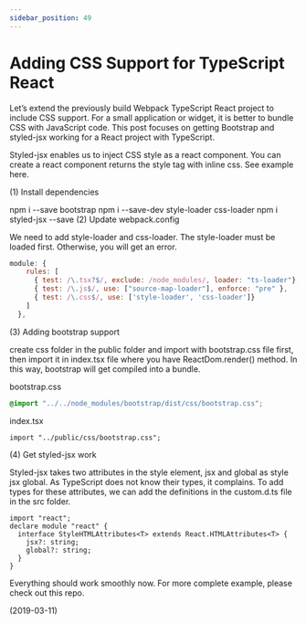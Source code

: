 ```yaml
---
sidebar_position: 49
---
```


# Adding CSS Support for TypeScript React

Let’s extend the previously build Webpack TypeScript React project to include CSS support. For a small application or widget, it is better to bundle CSS with JavaScript code. This post focuses on getting Bootstrap and styled-jsx working for a React project with TypeScript.

Styled-jsx enables us to inject CSS style as a react component. You can create a react component returns the style tag with inline css. See example here.

(1) Install dependencies

npm i --save bootstrap
npm i --save-dev style-loader css-loader
npm i styled-jsx --save
(2) Update webpack.config

We need to add style-loader and css-loader. The style-loader must be loaded first. Otherwise, you will get an error.

```js
module: {
    rules: [
      { test: /\.tsx?$/, exclude: /node_modules/, loader: "ts-loader"},
      { test: /\.js$/, use: ["source-map-loader"], enforce: "pre" },
      { test: /\.css$/, use: ['style-loader', 'css-loader']}
    ]
  },
```

(3) Adding bootstrap support

create css folder in the public folder and import with bootstrap.css file first, then import it in index.tsx file where you have ReactDom.render() method. In this way, bootstrap will get compiled into a bundle.

bootstrap.css

```css
@import "../../node_modules/bootstrap/dist/css/bootstrap.css";
```

index.tsx

```tsx
import "../public/css/bootstrap.css";
```

(4) Get styled-jsx work

Styled-jsx takes two attributes in the style element, jsx and global as style jsx global. As TypeScript does not know their types, it complains. To add types for these attributes, we can add the definitions in the custom.d.ts file in the src folder.

```tsx
import "react";
declare module "react" {
  interface StyleHTMLAttributes<T> extends React.HTMLAttributes<T> {
    jsx?: string;
    global?: string;
  }
}
```

Everything should work smoothly now. For more complete example, please check out this repo.

(2019-03-11)
